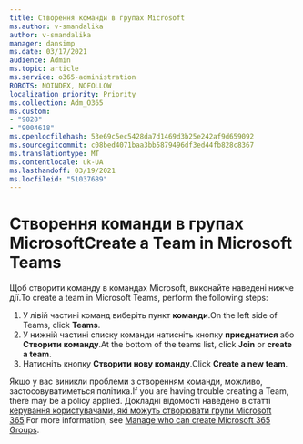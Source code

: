 ```yaml
---
title: Створення команди в групах Microsoft
ms.author: v-smandalika
author: v-smandalika
manager: dansimp
ms.date: 03/17/2021
audience: Admin
ms.topic: article
ms.service: o365-administration
ROBOTS: NOINDEX, NOFOLLOW
localization_priority: Priority
ms.collection: Adm_O365
ms.custom:
- "9828"
- "9004618"
ms.openlocfilehash: 53e69c5ec5428da7d1469d3b25e242af9d659092
ms.sourcegitcommit: c08bed4071baa3bb5879496df3ed44fb828c8367
ms.translationtype: MT
ms.contentlocale: uk-UA
ms.lasthandoff: 03/19/2021
ms.locfileid: "51037689"
---
```

# <a name="create-a-team-in-microsoft-teams"></a><span data-ttu-id="2e636-102">Створення команди в групах Microsoft</span><span class="sxs-lookup"><span data-stu-id="2e636-102">Create a Team in Microsoft Teams</span></span>

<span data-ttu-id="2e636-103">Щоб створити команду в командах Microsoft, виконайте наведені нижче дії.</span><span class="sxs-lookup"><span data-stu-id="2e636-103">To create a team in Microsoft Teams, perform the following steps:</span></span>

1. <span data-ttu-id="2e636-104">У лівій частині команд виберіть пункт **команди**.</span><span class="sxs-lookup"><span data-stu-id="2e636-104">On the left side of Teams, click **Teams**.</span></span>
2. <span data-ttu-id="2e636-105">У нижній частині списку команди натисніть кнопку **приєднатися** або **Створити команду**.</span><span class="sxs-lookup"><span data-stu-id="2e636-105">At the bottom of the teams list, click **Join** or **create a team**.</span></span>
3. <span data-ttu-id="2e636-106">Натисніть кнопку **Створити нову команду**.</span><span class="sxs-lookup"><span data-stu-id="2e636-106">Click **Create a new team**.</span></span>

<span data-ttu-id="2e636-107">Якщо у вас виникли проблеми з створенням команди, можливо, застосовуватиметься політика.</span><span class="sxs-lookup"><span data-stu-id="2e636-107">If you are having trouble creating a Team, there may be a policy applied.</span></span> <span data-ttu-id="2e636-108">Докладні відомості наведено в статті [керування користувачами, які можуть створювати групи Microsoft 365](https://docs.microsoft.com/microsoft-365/solutions/manage-creation-of-groups).</span><span class="sxs-lookup"><span data-stu-id="2e636-108">For more information, see [Manage who can create Microsoft 365 Groups](https://docs.microsoft.com/microsoft-365/solutions/manage-creation-of-groups).</span></span>